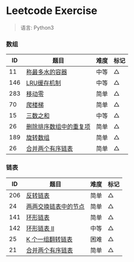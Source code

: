# Leetcode Exercise

> 语言: Python3

### 数组

ID   | 题目                                         |  难度  |  标记 
--   |--                                           |--     |--
11   | [称最多水的容器](11_container_with_most_water) | 中等   |  △
146  | [LRU缓存机制](146_lru_cache)                  | 中等   |  △
283  | [移动零](283_move_zeroes)                     | 简单   |  △
70   | [爬楼梯](70_climbing_stairs)                  | 简单   |  △
15   | [三数之和](15_3sum)                           | 中等   |  △
26   |  [删除排序数组中的重复项](26_remove_duplicates_from_sorted_array) | 简单   |  △
189  |  [旋转数组](189_rotate_array)                    | 简单   |  △
26   |  [合并两个有序链表](26_remove_duplicates_from_sorted_array) | 简单   |  △


### 链表

ID   | 题目                                           |  难度  |  标记 
--   |--                                              |--     |--
 206 |  [反转链表](206_reverse_linked_list)            | 简单   |  △
 24  |  [两两交换链表中的节点](24_swap_nodes_in_pairs)   | 简单   |  △
 141 |  [环形链表](141_linked_list_cycle)              | 简单   |  △
 142 |  [环形链表 II](142_linked_list_cycle_2)         | 中等   |  △
 25  |  [K 个一组翻转链表](25_reverse_nodes_in_k_group) | 困难   |  △
 21  |  [合并两个有序链表](21_merge_two_sorted_lists)    | 简单   |  △
 
 
